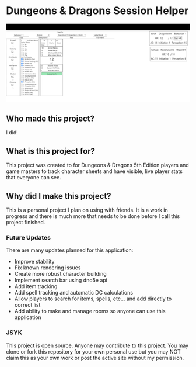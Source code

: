 # Dungeons & Dragons Session Helper
![Overview](dnd-session-helper.png)

## Who made this project?

I did!

## What is this project for?
This project was created to for Dungeons & Dragons 5th Edition players and game masters to track character sheets and have visible, live player stats that everyone can see.

## Why did I make this project?

This is a personal project I plan on using with friends. It is a work in progress and there is much more that needs to be done before I call this project finished.

### Future Updates

There are many updates planned for this application:
* Improve stability
* Fix known rendering issues
* Create more robust character building
* Implement search bar using dnd5e api
* Add item tracking
* Add spell tracking and automatic DC calculations
* Allow players to search for items, spells, etc... and add directly to correct list
* Add ability to make and manage rooms so anyone can use this application

### JSYK

This project is open source. Anyone may contribute to this project. You may clone or fork this repository for your own personal use but you may NOT claim this as your own work or post the active site without my permission.
